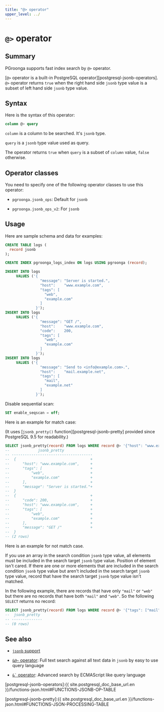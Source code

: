 ```yaml
---
title: "@> operator"
upper_level: ../
---
```


# `@>` operator

## Summary

PGroonga supports fast index search by `@>` operator.

[`@>` operator is a built-in PostgreSQL operator][postgresql-jsonb-operators]. `@>` operator returns `true` when the right hand side `jsonb` type value is a subset of left hand side `jsonb` type value.

## Syntax

Here is the syntax of this operator:

```sql
column @> query
```

`column` is a column to be searched. It's `jsonb` type.

`query` is a `jsonb` type value used as query.

The operator returns `true` when `query` is a subset of `column` value, `false` otherwise.

## Operator classes

You need to specify one of the following operator classes to use this operator:

  * `pgroonga.jsonb_ops`: Default for `jsonb`

  * `pgroonga.jsonb_ops_v2`: For `jsonb`

## Usage

Here are sample schema and data for examples:

```sql
CREATE TABLE logs (
  record jsonb
);

CREATE INDEX pgroonga_logs_index ON logs USING pgroonga (record);

INSERT INTO logs
     VALUES ('{
                "message": "Server is started.",
                "host":    "www.example.com",
                "tags": [
                  "web",
                  "example.com"
                ]
              }');
INSERT INTO logs
     VALUES ('{
                "message": "GET /",
                "host":    "www.example.com",
                "code":    200,
                "tags": [
                  "web",
                  "example.com"
                ]
              }');
INSERT INTO logs
     VALUES ('{
                "message": "Send to <info@example.com>.",
                "host":    "mail.example.net",
                "tags": [
                  "mail",
                  "example.net"
                ]
              }');
```

Disable sequential scan:

```sql
SET enable_seqscan = off;
```

Here is an example for match case:

(It uses [`jsonb_pretty()` function][postgresql-jsonb-pretty] provided since PostgreSQL 9.5 for readability.)

```sql
SELECT jsonb_pretty(record) FROM logs WHERE record @> '{"host": "www.example.com"}'::jsonb;
--             jsonb_pretty             
-- -------------------------------------
--  {                                  +
--      "host": "www.example.com",     +
--      "tags": [                      +
--          "web",                     +
--          "example.com"              +
--      ],                             +
--      "message": "Server is started."+
--  }
--  {                                  +
--      "code": 200,                   +
--      "host": "www.example.com",     +
--      "tags": [                      +
--          "web",                     +
--          "example.com"              +
--      ],                             +
--      "message": "GET /"             +
--  }
-- (2 rows)
```

Here is an example for not match case.

If you use an array in the search condition `jsonb` type value, all elements must be included in the search target `jsonb` type value. Position of element isn't cared. If there are one or more elements that are included in the search condition `jsonb` type value but aren't included in the search target `jsonb` type value, record that have the search target `jsonb` type value isn't matched.

In the following example, there are records that have only `"mail"` or `"web"` but there are no records that have both `"mail"` and `"web"`. So the following `SELECT` returns no record:

```sql
SELECT jsonb_pretty(record) FROM logs WHERE record @> '{"tags": ["mail", "web"]}'::jsonb;
--  jsonb_pretty 
-- --------------
-- (0 rows)
```

## See also

  * [`jsonb` support][jsonb]

  * [`&@~` operator][query-jsonb-v2]: Full text search against all text data in `jsonb` by easy to use query language

  * [`` &` `` operator][script-jsonb-v2]: Advanced search by ECMAScript like query language

[jsonb]:../jsonb.html

[query-jsonb-v2]:query-jsonb-v2.html

[script-jsonb-v2]:script-jsonb-v2.html

[postgresql-jsonb-operators]:{{ site.postgresql_doc_base_url.en }}/functions-json.html#FUNCTIONS-JSONB-OP-TABLE

[postgresql-jsonb-pretty]:{{ site.postgresql_doc_base_url.en }}/functions-json.html#FUNCTIONS-JSON-PROCESSING-TABLE
